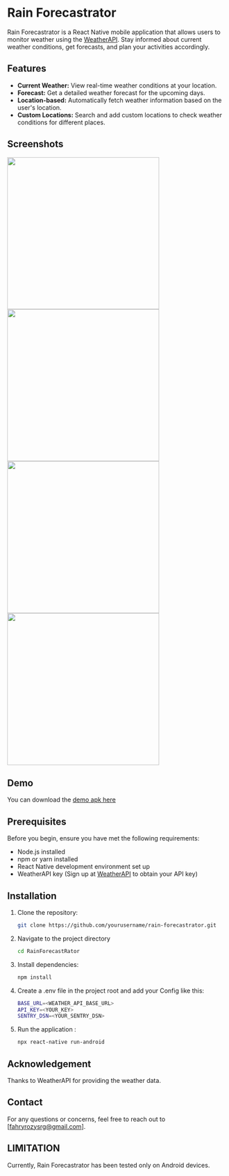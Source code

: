 # Rain Forecastrator

Rain Forecastrator is a React Native mobile application that allows users to monitor weather using the [WeatherAPI](https://www.weatherapi.com). Stay informed about current weather conditions, get forecasts, and plan your activities accordingly.

## Features

- **Current Weather:** View real-time weather conditions at your location.
- **Forecast:** Get a detailed weather forecast for the upcoming days.
- **Location-based:** Automatically fetch weather information based on the user's location.
- **Custom Locations:** Search and add custom locations to check weather conditions for different places.

## Screenshots

<img src="https://firebasestorage.googleapis.com/v0/b/myportfolio-frs.appspot.com/o/rainforecastrator%2Fhome-day.png?alt=media&token=f832a477-47e9-4723-b641-a6710395542c" width="auto" height="350px"/>
<img src="https://firebasestorage.googleapis.com/v0/b/myportfolio-frs.appspot.com/o/rainforecastrator%2Fhome-night.png?alt=media&token=deb9598c-aef3-4ffe-8fbf-ac6c7209b41a" width="auto" height="350px"/>
<img src="https://firebasestorage.googleapis.com/v0/b/myportfolio-frs.appspot.com/o/rainforecastrator%2Fsearch-query.png?alt=media&token=cf5cb9fe-fdf4-4f58-aa07-00219065e0b2" width="auto" height="350px"/>
<img src="https://firebasestorage.googleapis.com/v0/b/myportfolio-frs.appspot.com/o/rainforecastrator%2Fsearch-page.png?alt=media&token=fda160cc-a9d9-4e62-942a-e10cd5c26f4d" width="auto" height="350px"/>

## Demo

You can download the [demo apk here](https://drive.google.com/file/d/1ijDuD43koG_zIFAdvwzKlEeM7FNS6uob/view?usp=sharing)

## Prerequisites

Before you begin, ensure you have met the following requirements:

- Node.js installed
- npm or yarn installed
- React Native development environment set up
- WeatherAPI key (Sign up at [WeatherAPI](https://www.weatherapi.com) to obtain your API key)

## Installation

1. Clone the repository:

   ```bash
   git clone https://github.com/yourusername/rain-forecastrator.git

   ```

2. Navigate to the project directory

   ```bash
   cd RainForecastRator

   ```

3. Install dependencies:

   ```bash
   npm install

   ```

4. Create a .env file in the project root and add your Config like this:

   ```bash
   BASE_URL=<WEATHER_API_BASE_URL>
   API_KEY=<YOUR_KEY>
   SENTRY_DSN=<YOUR_SENTRY_DSN>

   ```

5. Run the application :

   ```bash
   npx react-native run-android

   ```

## Acknowledgement

Thanks to WeatherAPI for providing the weather data.

## Contact

For any questions or concerns, feel free to reach out to [fahryrozysrg@gmail.com].

## LIMITATION

Currently, Rain Forecastrator has been tested only on Android devices.

